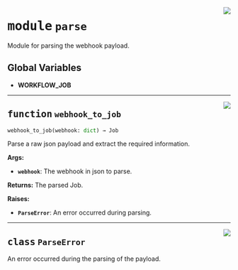 <!-- markdownlint-disable -->

<a href="../webhook_router/webhook/parse.py#L0"><img align="right" style="float:right;" src="https://img.shields.io/badge/-source-cccccc?style=flat-square"></a>

# <kbd>module</kbd> `parse`
Module for parsing the webhook payload. 

**Global Variables**
---------------
- **WORKFLOW_JOB**

---

<a href="../webhook_router/webhook/parse.py#L17"><img align="right" style="float:right;" src="https://img.shields.io/badge/-source-cccccc?style=flat-square"></a>

## <kbd>function</kbd> `webhook_to_job`

```python
webhook_to_job(webhook: dict) → Job
```

Parse a raw json payload and extract the required information. 



**Args:**
 
 - <b>`webhook`</b>:  The webhook in json to parse. 



**Returns:**
 The parsed Job. 



**Raises:**
 
 - <b>`ParseError`</b>:  An error occurred during parsing. 


---

<a href="../webhook_router/webhook/parse.py#L13"><img align="right" style="float:right;" src="https://img.shields.io/badge/-source-cccccc?style=flat-square"></a>

## <kbd>class</kbd> `ParseError`
An error occurred during the parsing of the payload. 





